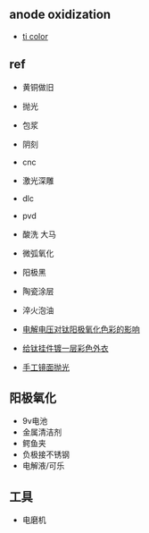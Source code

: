 

## anode oxidization

+ [ti color](https://www.horieusa.com/colors.htm)


## ref
+ 黄铜做旧
+ 抛光
+ 包浆
+ 阴刻
+ cnc
+ 激光深雕
+ dlc
+ pvd
+ 酸洗 大马
+ 微弧氧化
+ 阳极黑
+ 陶瓷涂层
+ 淬火泡油


+ [电解电压对钛阳极氧化色彩的影响](http://www.cnki.com.cn/Article/CJFDTotal-SYKQ200106031.htm)
+ [给钛挂件镀一层彩色外衣](https://www.guokr.com/article/437010/)
+ [手工镜面抛光](https://www.douban.com/note/657969109/)



## 阳极氧化

+ 9v电池
+ 金属清洁剂
+ 鳄鱼夹
+ 负极接不锈钢
+ 电解液/可乐

## 工具
+ 电磨机